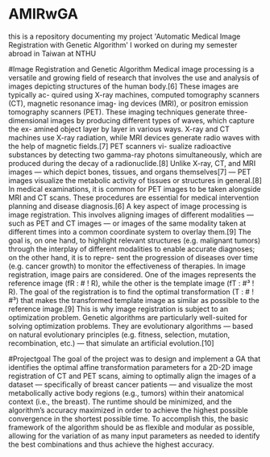 # AMIRwGA
this is a repository documenting my project 'Automatic Medical Image Registration with Genetic Algorithm' I worked on during my semester abroad in Taiwan at NTHU

#Image Registration and Genetic Algorithm
Medical image processing is a versatile and growing field of research that involves the use and
analysis of images depicting structures of the human body.[6] These images are typically ac-
quired using X-ray machines, computed tomography scanners (CT), magnetic resonance imag-
ing devices (MRI), or positron emission tomography scanners (PET). These imaging techniques
generate three-dimensional images by producing different types of waves, which capture the ex-
amined object layer by layer in various ways. X-ray and CT machines use X-ray radiation,
while MRI devices generate radio waves with the help of magnetic fields.[7] PET scanners vi-
sualize radioactive substances by detecting two gamma-ray photons simultaneously, which are
produced during the decay of a radionuclide.[8] Unlike X-ray, CT, and MRI images — which
depict bones, tissues, and organs themselves[7] — PET images visualize the metabolic activity
of tissues or structures in general.[8] In medical examinations, it is common for PET images to
be taken alongside MRI and CT scans. These procedures are essential for medical intervention
planning and disease diagnosis.[6] A key aspect of image processing is image registration. This
involves aligning images of different modalities — such as PET and CT images — or images of
the same modality taken at different times into a common coordinate system to overlay them.[9]
The goal is, on one hand, to highlight relevant structures (e.g. malignant tumors) through the
interplay of different modalities to enable accurate diagnoses; on the other hand, it is to repre-
sent the progression of diseases over time (e.g. cancer growth) to monitor the effectiveness of
therapies. In image registration, image pairs are considered. One of the images represents the
reference image (fR : # ! R), while the other is the template image (fT : #³
! R). The goal of
the registration is to find the optimal transformation (T : # ! #³) that makes the transformed
template image as similar as possible to the reference image.[9] This is why image registration is
subject to an optimization problem. Genetic algorithms are particularly well-suited for solving
optimization problems. They are evolutionary algorithms — based on natural evolutionary
principles (e.g. fitness, selection, mutation, recombination, etc.) — that simulate an artificial
evolution.[10]

#Projectgoal
The goal of the project was to design and implement a GA that identifies the optimal affine
transformation parameters for a 2D-2D image registration of CT and PET scans, aiming to
optimally align the images of a dataset — specifically of breast cancer patients — and visualize
the most metabolically active body regions (e.g., tumors) within their anatomical context (i.e.,
the breast). The runtime should be minimized, and the algorithm’s accuracy maximized in order
to achieve the highest possible convergence in the shortest possible time. To accomplish this,
the basic framework of the algorithm should be as flexible and modular as possible, allowing
for the variation of as many input parameters as needed to identify the best combinations and
thus achieve the highest accuracy.
